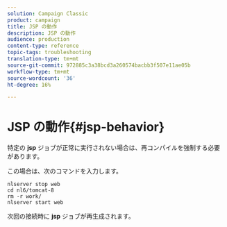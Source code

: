 ```yaml
---
solution: Campaign Classic
product: campaign
title: JSP の動作
description: JSP の動作
audience: production
content-type: reference
topic-tags: troubleshooting
translation-type: tm+mt
source-git-commit: 972885c3a38bcd3a260574bacbb3f507e11ae05b
workflow-type: tm+mt
source-wordcount: '36'
ht-degree: 16%

---
```



# JSP の動作{#jsp-behavior}

特定の **jsp** ジョブが正常に実行されない場合は、再コンパイルを強制する必要があります。

この場合は、次のコマンドを入力します。

```
nlserver stop web
cd nl6/tomcat-8
rm -r work/
nlserver start web
```

次回の接続時に **jsp** ジョブが再生成されます。
